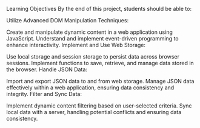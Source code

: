 Learning Objectives
By the end of this project, students should be able to:

Utilize Advanced DOM Manipulation Techniques:

Create and manipulate dynamic content in a web application using JavaScript.
Understand and implement event-driven programming to enhance interactivity.
Implement and Use Web Storage:

Use local storage and session storage to persist data across browser sessions.
Implement functions to save, retrieve, and manage data stored in the browser.
Handle JSON Data:

Import and export JSON data to and from web storage.
Manage JSON data effectively within a web application, ensuring data consistency and integrity.
Filter and Sync Data:

Implement dynamic content filtering based on user-selected criteria.
Sync local data with a server, handling potential conflicts and ensuring data consistency.